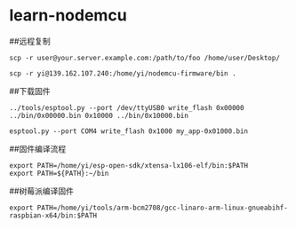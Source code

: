 # learn-nodemcu

##远程复制
```
scp -r user@your.server.example.com:/path/to/foo /home/user/Desktop/

scp -r yi@139.162.107.240:/home/yi/nodemcu-firmware/bin .
```

##下载固件
```
../tools/esptool.py --port /dev/ttyUSB0 write_flash 0x00000 ../bin/0x00000.bin 0x10000 ../bin/0x10000.bin

esptool.py --port COM4 write_flash 0x1000 my_app-0x01000.bin
```

##固件编译流程
```
export PATH=/home/yi/esp-open-sdk/xtensa-lx106-elf/bin:$PATH
export PATH=${PATH}:~/bin
```

##树莓派编译固件
```
export PATH=/home/yi/tools/arm-bcm2708/gcc-linaro-arm-linux-gnueabihf-raspbian-x64/bin:$PATH
```

